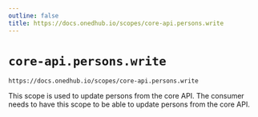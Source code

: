```yaml
---
outline: false
title: https://docs.onedhub.io/scopes/core-api.persons.write
---
```


# `core-api.persons.write`
`https://docs.onedhub.io/scopes/core-api.persons.write`<C/>



This scope is used to update persons from the core API. The consumer needs to have this scope to be able to update persons
from the core API.



